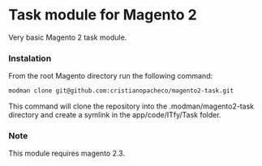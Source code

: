 # Task module for Magento 2
Very basic Magento 2 task module.

### Instalation
From the root Magento directory run the following command:
```bash
modman clone git@github.com:cristianopacheco/magento2-task.git
```

This command will clone the repository into the .modman/magento2-task directory and create a symlink in the app/code/ITfy/Task folder.

### Note
This module requires magento 2.3.